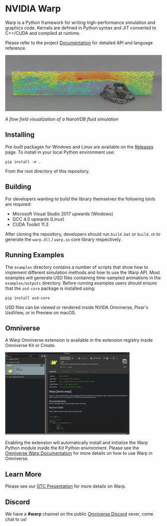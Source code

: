 # NVIDIA Warp

Warp is a Python framework for writing high-performance simulation and graphics code. Kernels are defined in Python syntax and JIT converted to C++/CUDA and compiled at runtime.

Please refer to the project [Documentation](https://nvidia.github.io/warp/) for detailed API and language reference.

<img src="./docs/img/nvdb_flow.png" width="800px"/>

_A flow field visualization of a NanoVDB fluid simulation_

## Installing

Pre-built packages for Windows and Linux are available on the [Releases](https://github.com/NVIDIA/warp) page. To install in your local Python environment use:

    pip install -e .

From the root directory of this repository.

## Building

For developers wanting to build the library themselves the following tools are required:

* Microsoft Visual Studio 2017 upwards (Windows)
* GCC 4.0 upwards (Linux)
* CUDA Toolkit 11.3

After cloning the repository, developers should run `build.bat` or `build.sh` to generate the `warp.dll` / `warp.so` core library respectively.

## Running Examples

The `examples` directory contains a number of scripts that show how to implement different simulation methods and how to use the Warp API. Most examples will generate USD files containing time-sampled animations in the ``examples/outputs`` directory. Before running examples users should ensure that the ``usd-core`` package is installed using:

    pip install usd-core
    
USD files can be viewed or rendered inside NVIDA Omniverse, Pixar's UsdView, or in Preview on macOS.

## Omniverse

A Warp Omniverse extension is available in the extension registry inside Omniverse Kit or Create. 

<img src="./docs/img/omniverse.png" width=400px/>

Enabling the extension will automatically install and initialize the Warp Python module inside the Kit Python environment. Please see the [Omniverse Warp Documentation](http://docs.omniverse.nvidia.com/extensions/warp.html) for more details on how to use Warp in Omniverse.

## Learn More

Please see our [GTC Presentation](https://www.nvidia.com/gtc/session-catalog/?search=warp&tab.scheduledorondemand=1583520458947001NJiE&search=warp#/session/16384065793850013gEx) for more details on Warp.

## Discord

We have a **#warp** channel on the public [Omniverse Discord](https://discord.com/invite/XWQNJDNuaC) sever, come chat to us!


